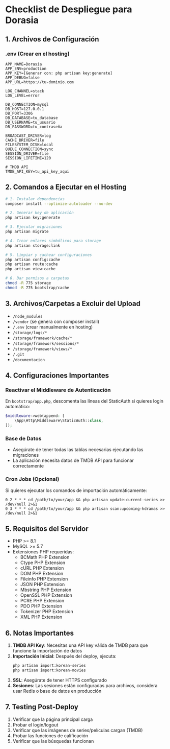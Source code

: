# Checklist de Despliegue para Dorasia

## 1. Archivos de Configuración

### .env (Crear en el hosting)
```env
APP_NAME=Dorasia
APP_ENV=production
APP_KEY=[Generar con: php artisan key:generate]
APP_DEBUG=false
APP_URL=https://tu-dominio.com

LOG_CHANNEL=stack
LOG_LEVEL=error

DB_CONNECTION=mysql
DB_HOST=127.0.0.1
DB_PORT=3306
DB_DATABASE=tu_database
DB_USERNAME=tu_usuario
DB_PASSWORD=tu_contraseña

BROADCAST_DRIVER=log
CACHE_DRIVER=file
FILESYSTEM_DISK=local
QUEUE_CONNECTION=sync
SESSION_DRIVER=file
SESSION_LIFETIME=120

# TMDB API
TMDB_API_KEY=tu_api_key_aqui
```

## 2. Comandos a Ejecutar en el Hosting

```bash
# 1. Instalar dependencias
composer install --optimize-autoloader --no-dev

# 2. Generar key de aplicación
php artisan key:generate

# 3. Ejecutar migraciones
php artisan migrate

# 4. Crear enlaces simbólicos para storage
php artisan storage:link

# 5. Limpiar y cachear configuraciones
php artisan config:cache
php artisan route:cache
php artisan view:cache

# 6. Dar permisos a carpetas
chmod -R 775 storage
chmod -R 775 bootstrap/cache
```

## 3. Archivos/Carpetas a Excluir del Upload

- `/node_modules`
- `/vendor` (se genera con composer install)
- `/.env` (crear manualmente en hosting)
- `/storage/logs/*`
- `/storage/framework/cache/*`
- `/storage/framework/sessions/*`
- `/storage/framework/views/*`
- `/.git`
- `/documentacion`

## 4. Configuraciones Importantes

### Reactivar el Middleware de Autenticación
En `bootstrap/app.php`, descomenta las líneas del StaticAuth si quieres login automático:
```php
$middleware->web(append: [
    \App\Http\Middleware\StaticAuth::class,
]);
```

### Base de Datos
- Asegúrate de tener todas las tablas necesarias ejecutando las migraciones
- La aplicación necesita datos de TMDB API para funcionar correctamente

### Cron Jobs (Opcional)
Si quieres ejecutar los comandos de importación automáticamente:
```
0 2 * * * cd /path/to/your/app && php artisan update:current-series >> /dev/null 2>&1
0 3 * * * cd /path/to/your/app && php artisan scan:upcoming-kdramas >> /dev/null 2>&1
```

## 5. Requisitos del Servidor

- PHP >= 8.1
- MySQL >= 5.7
- Extensiones PHP requeridas:
  - BCMath PHP Extension
  - Ctype PHP Extension
  - cURL PHP Extension
  - DOM PHP Extension
  - Fileinfo PHP Extension
  - JSON PHP Extension
  - Mbstring PHP Extension
  - OpenSSL PHP Extension
  - PCRE PHP Extension
  - PDO PHP Extension
  - Tokenizer PHP Extension
  - XML PHP Extension

## 6. Notas Importantes

1. **TMDB API Key**: Necesitas una API key válida de TMDB para que funcione la importación de datos
2. **Importación Inicial**: Después del deploy, ejecuta:
   ```bash
   php artisan import:korean-series
   php artisan import:korean-movies
   ```
3. **SSL**: Asegúrate de tener HTTPS configurado
4. **Sesiones**: Las sesiones están configuradas para archivos, considera usar Redis o base de datos en producción

## 7. Testing Post-Deploy

1. Verificar que la página principal carga
2. Probar el login/logout
3. Verificar que las imágenes de series/películas cargan (TMDB)
4. Probar las funciones de calificación
5. Verificar que las búsquedas funcionan